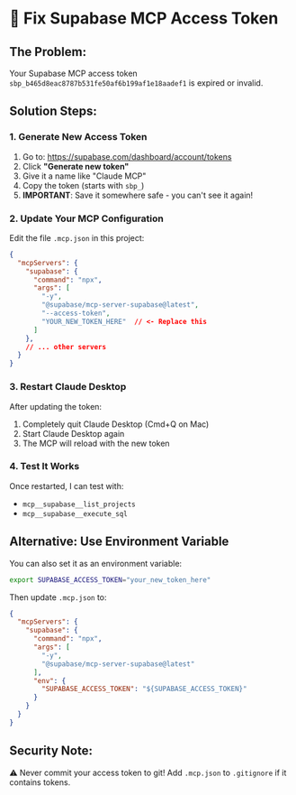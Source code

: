 # 🔧 Fix Supabase MCP Access Token

## The Problem:
Your Supabase MCP access token `sbp_b465d8eac8787b531fe50af6b199af1e18aadef1` is expired or invalid.

## Solution Steps:

### 1. Generate New Access Token
1. Go to: https://supabase.com/dashboard/account/tokens
2. Click **"Generate new token"**
3. Give it a name like "Claude MCP"
4. Copy the token (starts with `sbp_`)
5. **IMPORTANT**: Save it somewhere safe - you can't see it again!

### 2. Update Your MCP Configuration

Edit the file `.mcp.json` in this project:

```json
{
  "mcpServers": {
    "supabase": {
      "command": "npx",
      "args": [
        "-y",
        "@supabase/mcp-server-supabase@latest",
        "--access-token",
        "YOUR_NEW_TOKEN_HERE"  // <- Replace this
      ]
    },
    // ... other servers
  }
}
```

### 3. Restart Claude Desktop
After updating the token:
1. Completely quit Claude Desktop (Cmd+Q on Mac)
2. Start Claude Desktop again
3. The MCP will reload with the new token

### 4. Test It Works
Once restarted, I can test with:
- `mcp__supabase__list_projects` 
- `mcp__supabase__execute_sql`

## Alternative: Use Environment Variable

You can also set it as an environment variable:

```bash
export SUPABASE_ACCESS_TOKEN="your_new_token_here"
```

Then update `.mcp.json` to:
```json
{
  "mcpServers": {
    "supabase": {
      "command": "npx",
      "args": [
        "-y",
        "@supabase/mcp-server-supabase@latest"
      ],
      "env": {
        "SUPABASE_ACCESS_TOKEN": "${SUPABASE_ACCESS_TOKEN}"
      }
    }
  }
}
```

## Security Note:
⚠️ Never commit your access token to git! Add `.mcp.json` to `.gitignore` if it contains tokens.